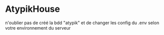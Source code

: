 # AtypikHouse

n'oublier pas de créé la bdd "atypik" et de changer les config du .env selon votre environnement du serveur